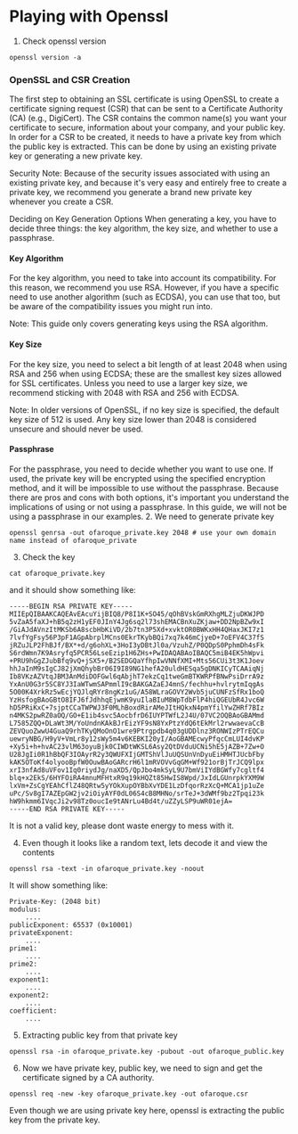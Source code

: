 # Playing with Openssl

1. Check openssl version
```
openssl version -a
```

### OpenSSL and CSR Creation
The first step to obtaining an SSL certificate is using OpenSSL to create a certificate signing request (CSR) that can be sent to a Certificate Authority (CA) (e.g., DigiCert). The CSR contains the common name(s) you want your certificate to secure, information about your company, and your public key. In order for a CSR to be created, it needs to have a private key from which the public key is extracted. This can be done by using an existing private key or generating a new private key.

Security Note: Because of the security issues associated with using an existing private key, and because it's very easy and entirely free to create a private key, we recommend you generate a brand new private key whenever you create a CSR.

Deciding on Key Generation Options
When generating a key, you have to decide three things: the key algorithm, the key size, and whether to use a passphrase.

#### Key Algorithm
For the key algorithm, you need to take into account its compatibility. For this reason, we recommend you use RSA. However, if you have a specific need to use another algorithm (such as ECDSA), you can use that too, but be aware of the compatibility issues you might run into.

Note: This guide only covers generating keys using the RSA algorithm.

#### Key Size
For the key size, you need to select a bit length of at least 2048 when using RSA and 256 when using ECDSA; these are the smallest key sizes allowed for SSL certificates. Unless you need to use a larger key size, we recommend sticking with 2048 with RSA and 256 with ECDSA.

Note: In older versions of OpenSSL, if no key size is specified, the default key size of 512 is used. Any key size lower than 2048 is considered unsecure and should never be used.

#### Passphrase
For the passphrase, you need to decide whether you want to use one. If used, the private key will be encrypted using the specified encryption method, and it will be impossible to use without the passphrase. Because there are pros and cons with both options, it's important you understand the implications of using or not using a passphrase. In this guide, we will not be using a passphrase in our examples.
2. We need to generate private key

```
openssl genrsa -out ofaroque_private.key 2048 # use your own domain name instead of ofaroque_private  
```
3. Check the key 
```
cat ofaroque_private.key
```
and it should show something like: 

```
-----BEGIN RSA PRIVATE KEY-----
MIIEpQIBAAKCAQEAvEAcuYijBIQ8/P8I1K+SO45/qOhBVskGmRXhgMLZjuDKWJPD
5vZaA5faXJ+hB5q2zH1yEF0JInY4Jg6sq2l73shEMACBnXuZKjaw+DD2NpBZw9xI
/GiAJdAVnzItMKSb6A8scbHbKiVD/2b7tn3P5Xd+xvktOR0BWKxHH4QHaxJKI7z1
7lvfYgFsy56P3pF1AGpAbrplMCns0EkrTKybBQi7xq7k46mCjyeD+7oEFV4C37fS
jRZuJLP2FhBJf/BX*+d/g6ohXL+3HoI3yDBtJl0a/VzuhZ/P0QDpS0PphmDh4sFk
S6rdWmn7K9Asryfq5PCR56LseEzip1H6ZHs+PwIDAQABAoIBAQC5miB4EK5hWpvi
+PRU9hGgZJubBfq9vQ+jSX5+/B2SEDGQaYfhpIwVNNfXMI+Mts56CUi3t3K1Joev
hhJaInM9sIgCJ82jXmQhybBr06I9I89NG1hefA20uldHESqa5gDNKICyTCAAiqNj
Ib8VKzAZVtqJBM3AnMdiDOFGwl6qAbjhT7ekzCq1tweGmBTKWRPfBNwPsiDrrA9z
YxAnU0G3r5SC8YJ3IaWTwmSAPmmlI9cBAKGAZaEJ4mnS/fechhu+hvlrytmIqgAs
5O00K4XrkRz5wEcjYQJlqRYr8ngKz1uG/A58WLraGOVY2Wvb5juCUNFzSfRx1boQ
YzHsfogBAoGBtO8IFJ6fJdhhqEjwmK9yuIlaBIuM8WpTdbFlP4hiQGEUbR4Jvc6W
hD5PRiKxC+7sjptCCaTWPWJ3F0MLhBoxdRirAMeJItHQkxN4pmYfilYwZHRf7BIz
n4MKS2pwRZ0aOQ/GO+E1ib4svc5AocbfrD6IUYPTWfL2J4U/07VC2OQBAoGBAMmd
L7585ZQQ+DLaWt3M/YoUndnKAkBJrEizYF9sN8YxPtzYdQ6tEkMrl2rwwaevaCcB
ZEVQuoZwwU4GuaQ9rhTKyQMoOnO1wre9Ptrgpdb4q03gUDDlnz3RONWIzPTrEQCu
uewryNBG/H9yV+VmLr8y12sWy5m4v6KEBKI20yI/AoGBAMEcwyPfqcCmLUI4dvKP
+Xy5i+h+hvAC23vlM63oyuBjk0CIWDtWKSL6Asy2QtDVduUCNi5hE5jAZB+7Zw+O
U28JgIi0R1hBbQF3IOAyrR2y3QWUFXIjGMTShVlJuUQSUnVnDyuEiHMHTJUcbFby
kAK5OToKf4olyooBpfW0OuwBAoGARcrH6l1mRVOVvGqGM+Wf921orBjTrJCQ9lpx
xrI3nfAd8uVFov1Iq0riydJg/naXD5/QpJbo4mkSyL9U7bmViIYdBGWfy7cgltf4
blq+x2EkS/6HYFOiRA4mnuMFHtxR9q19kHQZt85HwIS8Wpd/JxIdLGUnrpkYXM9W
lxVm+ZsCgYEAhCflZ48QRtw5yYOkXupOYBbXvYDE1LzDfqorRzXcQ+MCA1jp1uZe
uPc/Sv8gI7AZEpGW2jv2iOiyAYF0dL06S4cB8MHNo/srTeJ+3dWMf9bz2Tpqi23k
hW9hkmm6IVqcJi2v98Tz0oucIe9tANrLu4Bd4t/uZZyLSP9uWR01ejA=
-----END RSA PRIVATE KEY-----
```
It is not a valid key, please dont waste energy to mess with it. 

4. Even though it looks like a random text, lets decode it and view the contents

```
openssl rsa -text -in ofaroque_private.key -noout
```
It will show something like: 

```
Private-Key: (2048 bit)
modulus:
    ....
publicExponent: 65537 (0x10001)
privateExponent:
    ....
prime1:
    ....
prime2:
    ....
exponent1:
    ....
exponent2:
    ....
coefficient:
    ....

```
5. Extracting public key from that private key

```
openssl rsa -in ofaroque_private.key -pubout -out ofaroque_public.key

```
6. Now we have private key, public key, we need to sign and get the certificate signed by a CA authority.

```
openssl req -new -key ofaroque_private.key -out ofaroque.csr

```
Even though we are using private key here, openssl is extracting the public key from the private key.
